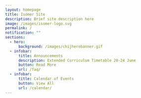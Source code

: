 ```yaml
---
layout: homepage
title: Isomer Site
description: Brief site description here
image: /images/isomer-logo.svg
permalink: /
notification: ""
sections:
  - hero:
      background: /images/chijherobanner.gif
  - infobar:
      title: Announcements
      description: Extended Curriculum Timetable 20-24 June
      button: Read More
      url: /faq/
  - infobar:
      title: Calendar of Events
      button: View All
      url: /calendar/
---
```

